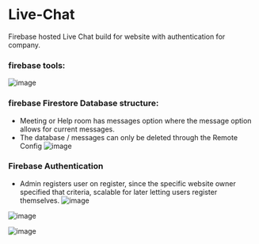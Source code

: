 # Live-Chat
Firebase hosted Live Chat build for website with authentication for company. 
### firebase tools:
![image](https://github.com/user-attachments/assets/0484e5fd-68ba-421c-9d82-f551df42a392)

### firebase Firestore Database structure:
- Meeting or Help room has messages option where the message option allows for current messages.
- The database / messages can only be deleted through the Remote Config
![image](https://github.com/user-attachments/assets/fe9a57dc-0922-4031-a92a-3fade0057f4c)


### Firebase Authentication
- Admin registers user on register, since the specific website owner specified that criteria, scalable for
later letting users register themselves. 
![image](https://github.com/user-attachments/assets/417969b3-c0cd-45ff-9f1b-0fabd9d954e6)


![image](https://github.com/user-attachments/assets/24ec4100-e4dc-4203-ac47-6c61ac9b5746)

![image](https://github.com/user-attachments/assets/752c0550-7adc-4fd8-bec6-eca94def71a0)



